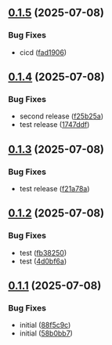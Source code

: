 ## [0.1.5](https://github.com/Reetwiz/fellowblogcicd/compare/v0.1.4...v0.1.5) (2025-07-08)


### Bug Fixes

* cicd ([fad1906](https://github.com/Reetwiz/fellowblogcicd/commit/fad19063c8e8c204739a32f4daf2830d539c5bf3))

## [0.1.4](https://github.com/Reetwiz/fellowblogcicd/compare/v0.1.3...v0.1.4) (2025-07-08)


### Bug Fixes

* second release ([f25b25a](https://github.com/Reetwiz/fellowblogcicd/commit/f25b25af38ad8576e1efbd52aaf17e6dff9467a6))
* test release ([1747ddf](https://github.com/Reetwiz/fellowblogcicd/commit/1747ddf2abca8da8def1905c448f7720e987b8ff))

## [0.1.3](https://github.com/Reetwiz/fellowblogcicd/compare/v0.1.2...v0.1.3) (2025-07-08)


### Bug Fixes

* test release ([f21a78a](https://github.com/Reetwiz/fellowblogcicd/commit/f21a78ac363e74d433e35d437deb327c61e274ef))

## [0.1.2](https://github.com/Reetwiz/fellowblogcicd/compare/v0.1.1...v0.1.2) (2025-07-08)


### Bug Fixes

* test ([fb38250](https://github.com/Reetwiz/fellowblogcicd/commit/fb38250c580a55d448ebbc61ca513a321f87a074))
* test ([4d0bf6a](https://github.com/Reetwiz/fellowblogcicd/commit/4d0bf6a8aaf8864aa010eef8a6a6a062cd236482))

## [0.1.1](https://github.com/Reetwiz/fellowblogcicd/compare/v0.1.0...v0.1.1) (2025-07-08)


### Bug Fixes

* initial ([88f5c9c](https://github.com/Reetwiz/fellowblogcicd/commit/88f5c9cbcc7f04a018e07242a7b389f293631b0e))
* initial ([58b0bb7](https://github.com/Reetwiz/fellowblogcicd/commit/58b0bb7c0b0936f463cd03ecd27b359e1b24d065))

